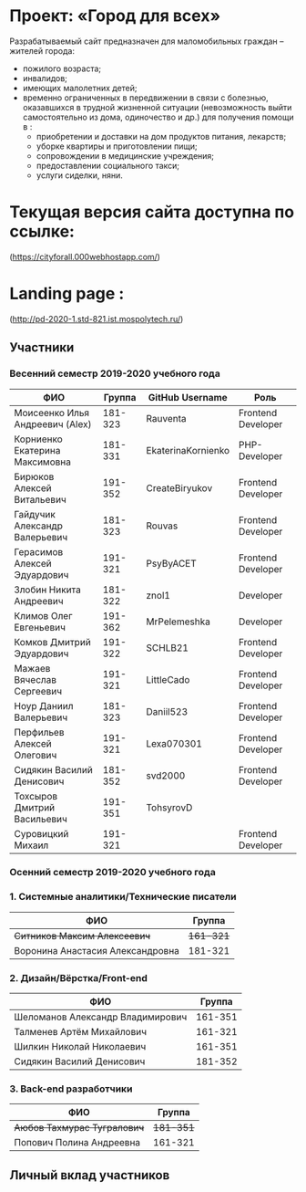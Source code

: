 # Проект: «Город для всех»

Разрабатываемый сайт предназначен для маломобильных граждан – жителей города: 
- пожилого возраста;
- инвалидов;
- имеющих малолетних детей;
- временно ограниченных в передвижении в связи с болезнью,
оказавшихся в трудной жизненной ситуации (невозможность выйти самостоятельно из дома, одиночество и др.) для  получения помощи в :
    - приобретении и доставки на дом продуктов питания, лекарств; 
    -  уборке квартиры и приготовлении пищи;
    - сопровождении в медицинские учреждения;
    - предоставлении социального такси;
    - услуги сиделки, няни.

# Текущая версия сайта доступна по ссылке: 
(https://cityforall.000webhostapp.com/)
# Landing page : 
(http://pd-2020-1.std-821.ist.mospolytech.ru/)



## Участники 

### Весенний семестр 2019-2020 учебного года

| ФИО  | Группа | GitHub Username | Роль |
|---|---|---|---|
| Моисеенко Илья Андреевич (Alex)  | 181-323 | Rauventa           | Frontend Developer |
| Корниенко Екатерина Максимовна   | 181-331 | EkaterinaKornienko | PHP-Developer |
| Бирюков Алексей Витальевич       | 191-352 | CreateBiryukov     | Frontend Developer |
| Гайдучик Александр Валерьевич    | 181-323 | Rouvas             | Frontend Developer |
| Герасимов Алексей Эдуардович     | 191-321 | PsyByACET          | Frontend Developer |
| Злобин Никита Андреевич          | 181-322 | znol1              | Developer |
| Климов Олег Евгеньевич           | 191-362 | MrPelemeshka       | Developer |
| Комков Дмитрий Эдуардович        | 191-322 | SCHLB21            | Frontend Developer |
| Мажаев Вячеслав Сергеевич        | 191-321 | LittleCado         | Frontend Developer |
| Ноур Даниил Валерьевич           | 181-323 | Daniil523          | Frontend Developer |
| Перфильев Алексей Олегович       | 191-321 | Lexa070301         | Frontend Developer |
| Сидякин Василий Денисович        | 181-352 | svd2000            | Frontend Developer |
| Тохсыров Дмитрий Васильевич      | 191-351 | TohsyrovD |  |
| Суровицкий Михаил                | 191-321 |                    | Frontend Developer |


### Осенний семестр 2019-2020 учебного года

### 1. Системные аналитики/Технические писатели

| ФИО  | Группа  |
|---|---|
| ~~Ситников Максим Алексеевич~~        | ~~161-321~~ |
| Воронина Анастасия Александровна  | 181-321 |

### 2. Дизайн/Вёрстка/Front-end

| ФИО  | Группа  |
|---|---|
| Шеломанов Александр Владимирович  | 161-351 |
| Талменев Артём Михайлович         | 161-321 |
| Шилкин Николай Николаевич         | 161-351 |
| Сидякин Василий Денисович         | 181-352 |

### 3. Back-end разработчики

| ФИО  | Группа  |
|---|---|
| ~~Аюбов Тахмурас Тугралович~~         | ~~181-351~~ |
| Попович Полина Андреевна          | 161-321 |


## Личный вклад участников


